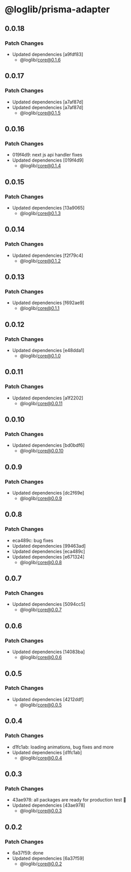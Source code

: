 # @loglib/prisma-adapter

## 0.0.18

### Patch Changes

- Updated dependencies [a9fdf83]
  - @loglib/core@0.1.6

## 0.0.17

### Patch Changes

- Updated dependencies [a7af87d]
- Updated dependencies [a7af87d]
  - @loglib/core@0.1.5

## 0.0.16

### Patch Changes

- 019f4d9: next js api handler fixes
- Updated dependencies [019f4d9]
  - @loglib/core@0.1.4

## 0.0.15

### Patch Changes

- Updated dependencies [13a9065]
  - @loglib/core@0.1.3

## 0.0.14

### Patch Changes

- Updated dependencies [f2f79c4]
  - @loglib/core@0.1.2

## 0.0.13

### Patch Changes

- Updated dependencies [f692ae9]
  - @loglib/core@0.1.1

## 0.0.12

### Patch Changes

- Updated dependencies [e48dda1]
  - @loglib/core@0.1.0

## 0.0.11

### Patch Changes

- Updated dependencies [a1f2202]
  - @loglib/core@0.0.11

## 0.0.10

### Patch Changes

- Updated dependencies [bd0bdf6]
  - @loglib/core@0.0.10

## 0.0.9

### Patch Changes

- Updated dependencies [dc2f69e]
  - @loglib/core@0.0.9

## 0.0.8

### Patch Changes

- eca489c: bug fixes
- Updated dependencies [99463ad]
- Updated dependencies [eca489c]
- Updated dependencies [e671324]
  - @loglib/core@0.0.8

## 0.0.7

### Patch Changes

- Updated dependencies [5094cc5]
  - @loglib/core@0.0.7

## 0.0.6

### Patch Changes

- Updated dependencies [14083ba]
  - @loglib/core@0.0.6

## 0.0.5

### Patch Changes

- Updated dependencies [4212ddf]
  - @loglib/core@0.0.5

## 0.0.4

### Patch Changes

- d1fc1ab: loading animations, bug fixes and more
- Updated dependencies [d1fc1ab]
  - @loglib/core@0.0.4

## 0.0.3

### Patch Changes

- 43ae978: all packages are ready for production test 🚀
- Updated dependencies [43ae978]
  - @loglib/core@0.0.3

## 0.0.2

### Patch Changes

- 6a37f59: done
- Updated dependencies [6a37f59]
  - @loglib/core@0.0.2
